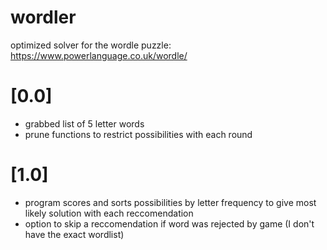 # wordler
optimized solver for the wordle puzzle:
https://www.powerlanguage.co.uk/wordle/

# [0.0]
- grabbed list of 5 letter words
- prune functions to restrict possibilities with each round

# [1.0]
- program scores and sorts possibilities by letter frequency to give most likely solution with each reccomendation
- option to skip a reccomendation if word was rejected by game (I don't have the exact wordlist)
